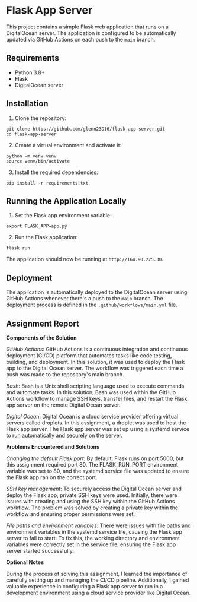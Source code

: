 # Flask App Server

This project contains a simple Flask web application that runs on a DigitalOcean server. The application is configured to be automatically updated via GitHub Actions on each push to the `main` branch.

## Requirements

- Python 3.8+
- Flask
- DigitalOcean server

## Installation

1. Clone the repository:

```
git clone https://github.com/glenn23D16/flask-app-server.git
cd flask-app-server
```


2. Create a virtual environment and activate it:

```
python -m venv venv
source venv/bin/activate
```


3. Install the required dependencies:

```
pip install -r requirements.txt
```


## Running the Application Locally

1. Set the Flask app environment variable:

```
export FLASK_APP=app.py
```

2. Run the Flask application:

```
flask run
```


The application should now be running at `http://164.90.225.30`.

## Deployment

The application is automatically deployed to the DigitalOcean server using GitHub Actions whenever there's a push to the `main` branch. The deployment process is defined in the `.github/workflows/main.yml` file.

## Assignment Report

**Components of the Solution**

*GitHub Actions*: GitHub Actions is a continuous integration and continuous deployment (CI/CD) platform that automates tasks like code testing, building, and deployment. In this solution, it was used to deploy the Flask app to the Digital Ocean server. The workflow was triggered each time a push was made to the repository's main branch.

*Bash*: Bash is a Unix shell scripting language used to execute commands and automate tasks. In this solution, Bash was used within the GitHub Actions workflow to manage SSH keys, transfer files, and restart the Flask app server on the remote Digital Ocean server.

*Digital Ocean*: Digital Ocean is a cloud service provider offering virtual servers called droplets. In this assignment, a droplet was used to host the Flask app server. The Flask app server was set up using a systemd service to run automatically and securely on the server.

**Problems Encountered and Solutions**

*Changing the default Flask port*: By default, Flask runs on port 5000, but this assignment required port 80. The FLASK_RUN_PORT environment variable was set to 80, and the systemd service file was updated to ensure the Flask app ran on the correct port.

*SSH key management*: To securely access the Digital Ocean server and deploy the Flask app, private SSH keys were used. Initially, there were issues with creating and using the SSH key within the GitHub Actions workflow. The problem was solved by creating a private key within the workflow and ensuring proper permissions were set.

*File paths and environment variables*: There were issues with file paths and environment variables in the systemd service file, causing the Flask app server to fail to start. To fix this, the working directory and environment variables were correctly set in the service file, ensuring the Flask app server started successfully.

**Optional Notes**

During the process of solving this assignment, I learned the importance of carefully setting up and managing the CI/CD pipeline. Additionally, I gained valuable experience in configuring a Flask app server to run in a development environment using a cloud service provider like Digital Ocean.